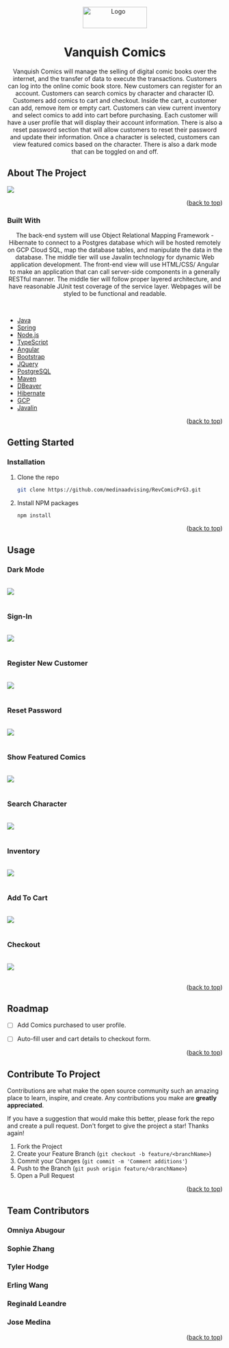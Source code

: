 <div id="top"></div>




<!-- PROJECT LOGO -->
<br />
<div align="center">
  <a href="https://github.com/medinaadvising/RevComicPrG3">
    <img src="./images/Vanquish.png" alt="Logo" width="150" height="50">
  </a>

<h1 align="center">Vanquish Comics</h1>

  <p align="center">
    Vanquish Comics will manage the selling of digital comic books over the internet, and the transfer of data to execute the transactions. Customers can log into the online comic book store. New customers can register for an account. Customers can search comics by character and character ID. Customers add comics to cart and checkout. Inside the cart, a customer can add, remove item or empty cart. Customers can view current inventory and select comics to add into cart before purchasing. Each customer will have a user profile that will display their account information. There is also a reset password section that will allow customers to reset their password and update their information. Once a character is selected, customers can view featured comics based on the character. There is also a dark mode that can be toggled on and off.
    <br />
 
</div>








<!-- ABOUT THE PROJECT -->
## About The Project

<img src="./images/Homepage.png">



<p align="right">(<a href="#top">back to top</a>)</p>



### Built With

<p align="center">The back-end system will use Object Relational Mapping Framework - Hibernate to connect to a Postgres database which will be hosted remotely on GCP Cloud SQL, map the database tables, and manipulate the data in the database. The middle tier will use Javalin technology for dynamic Web application development. The front-end view will use HTML/CSS/ Angular to make an application that can call server-side components in a generally RESTful manner. The middle tier will follow proper layered architecture, and have reasonable JUnit test coverage of the service layer. Webpages will be styled to be functional and readable.</p> <br>

* [Java](https://www.oracle.com/java/technologies/java-se-glance.html)
* [Spring](https://spring.io/projects)
* [Node.js](https://nodejs.org/en/)
* [TypeScript](https://www.typescriptlang.org/)
* [Angular](https://angular.io/)
* [Bootstrap](https://getbootstrap.com)
* [JQuery](https://jquery.com)
* [PostgreSQL](https://www.postgresql.org/)
* [Maven](https://mvnrepository.com/)
* [DBeaver](https://dbeaver.io/)
* [Hibernate](https://hibernate.atlassian.net/jira/projects)
* [GCP](https://console.cloud.google.com)
* [Javalin](https://javalin.io/)

<p align="right">(<a href="#top">back to top</a>)</p>



<!-- GETTING STARTED -->
## Getting Started



### Installation


1. Clone the repo
   ```sh
   git clone https://github.com/medinaadvising/RevComicPrG3.git
   ```
2. Install NPM packages
   ```sh
   npm install
   ```


<p align="right">(<a href="#top">back to top</a>)</p>



<!-- USAGE EXAMPLES -->
## Usage

### Dark Mode
<br>
<img src="./images/darkmode.png"><br>
<br>

### Sign-In 
<br>
<img src="./images/signin.png"><br>
<br>

### Register New Customer
<br>
<img src="./images/Register.png"><br>
<br>

### Reset Password
<br>
<img src="./images/reset.png"><br>
<br>

### Show Featured Comics
<br>
<img src="./images/featured.png"><br>
<br>

### Search Character
<br>
<img src="./images/search.png"><br>
<br>

### Inventory
<br>
<img src="./images/Inventory.png"><br>
<br>

### Add To Cart
<br>
<img src="./images/cart.png"><br>
<br>

### Checkout
<br>
<img src="./images/checkout.png"><br>
<br>

<p align="right">(<a href="#top">back to top</a>)</p>



<!-- ROADMAP -->
## Roadmap

- [ ] Add Comics purchased to user profile.
- [ ] Auto-fill user and cart details to checkout form.


<p align="right">(<a href="#top">back to top</a>)</p>



<!-- CONTRIBUTING -->
## Contribute To Project

Contributions are what make the open source community such an amazing place to learn, inspire, and create. Any contributions you make are **greatly appreciated**.

If you have a suggestion that would make this better, please fork the repo and create a pull request.
Don't forget to give the project a star! Thanks again!

1. Fork the Project
2. Create your Feature Branch (`git checkout -b feature/<branchName>`)
3. Commit your Changes (`git commit -m 'Comment additions'`)
4. Push to the Branch (`git push origin feature/<branchName>`)
5. Open a Pull Request

<p align="right">(<a href="#top">back to top</a>)</p>




<!-- CONTACT -->
## Team Contributors 

### Omniya Abugour
### Sophie Zhang
### Tyler Hodge
### Erling Wang
### Reginald Leandre
### Jose Medina


<p align="right">(<a href="#top">back to top</a>)</p>


